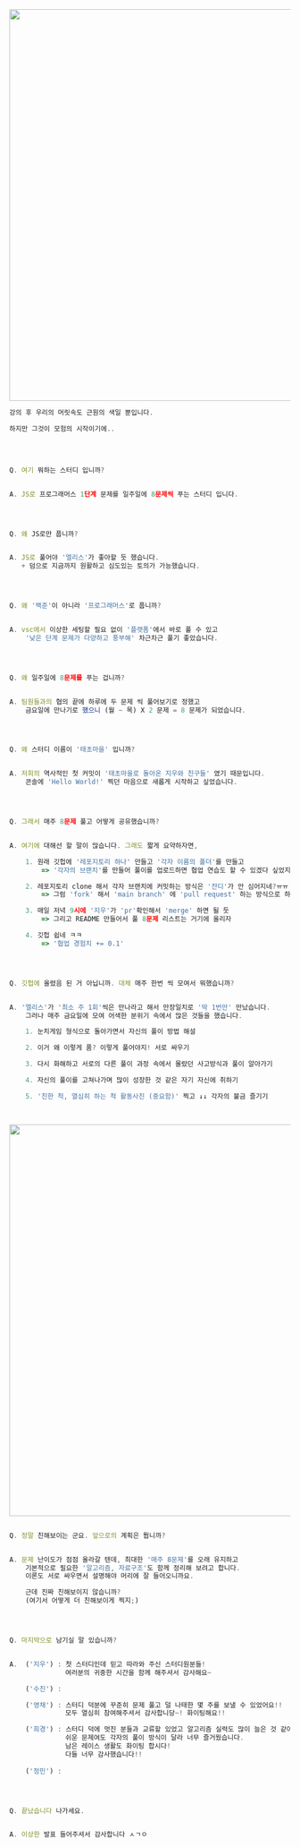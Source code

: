 <img src="https://user-images.githubusercontent.com/89372201/229771272-6b67e9c1-905f-4a86-9c0d-1a8a230df4b7.jpeg" width = "700">

</br>

```js
강의 후 우리의 머릿속도 근원의 색일 뿐입니다.

하지만 그것이 모험의 시작이기에..
```

</br>

```js

Q. 여기 뭐하는 스터디 입니까?


A. JS로 프로그래머스 1단계 문제를 일주일에 8문제씩 푸는 스터디 입니다.




Q. 왜 JS로만 풉니까?


A. JS로 풀어야 '엘리스'가 좋아할 듯 했습니다.
   + 덤으로 지금까지 원활하고 심도있는 토의가 가능했습니다.




Q. 왜 '백준'이 아니라 '프로그래머스'로 풉니까?


A. vsc에서 이상한 세팅할 필요 없이 '플랫폼'에서 바로 풀 수 있고
    '낮은 단계 문제가 다양하고 풍부해' 차근차근 풀기 좋았습니다.




Q. 왜 일주일에 8문제를 푸는 겁니까?


A. 팀원들과의 협의 끝에 하루에 두 문제 씩 풀어보기로 정했고
    금요일에 만나기로 했으니 (월 ~ 목) X 2 문제 = 8 문제가 되었습니다.




Q. 왜 스터디 이름이 '태초마을' 입니까?


A. 저희의 역사적인 첫 커밋이 '태초마을로 돌아온 지우와 친구들' 였기 때문입니다.
    콘솔에 'Hello World!' 찍던 마음으로 새롭게 시작하고 싶었습니다.




Q. 그래서 매주 8문제 풀고 어떻게 공유했습니까?


A. 여기에 대해선 할 말이 많습니다. 그래도 짧게 요약하자면,

    1. 원래 깃헙에 '레포지토리 하나' 만들고 '각자 이름의 폴더'를 만들고
        => '각자의 브랜치'를 만들어 풀이를 업로드하면 협업 연습도 할 수 있겠다 싶었지만,

    2. 레포지토리 clone 해서 각자 브랜치에 커밋하는 방식은 '잔디'가 안 심어지네?ㅠㅠ
        => 그럼 'fork' 해서 'main branch' 에 'pull request' 하는 방식으로 하자!

    3. 매일 저녁 9시에 '지우'가 'pr'확인해서 'merge' 하면 될 듯
        => 그리고 README 만들어서 풀 8문제 리스트는 거기에 올리자

    4. 깃헙 쉽네 ㅋㅋ
        => '협업 경험치 += 0.1'




Q. 깃헙에 올렸음 된 거 아닙니까. 대체 매주 한번 씩 모여서 뭐했습니까?


A. '엘리스'가 '최소 주 1회'씩은 만나라고 해서 만장일치로 '딱 1번만' 만났습니다.
    그러나 매주 금요일에 모여 어색한 분위기 속에서 많은 것들을 했습니다.

    1. 눈치게임 형식으로 돌아가면서 자신의 풀이 방법 해설

    2. 이거 왜 이렇게 품? 이렇게 풀어야지! 서로 싸우기

    3. 다시 화해하고 서로의 다른 풀이 과정 속에서 몰랐던 사고방식과 풀이 알아가기

    4. 자신의 풀이를 고쳐나가며 많이 성장한 것 같은 자기 자신에 취하기

    5. '친한 척, 열심히 하는 척 활동사진 (중요함)' 찍고 ↓↓ 각자의 불금 즐기기




```

<img src="https://github.com/ziuss76/JS-Pro/blob/main/%ED%99%9C%EB%8F%99%20%EC%9A%94%EC%95%BD/%ED%83%9C%EC%B4%88%EB%A7%88%EC%9D%84_3%EC%A3%BC%EC%B0%A8_%EC%9D%B8%EC%A6%9D%EC%82%AC%EC%A7%84.JPG?raw=true" width = "700">

```js

Q. 정말 친해보이는 군요. 앞으로의 계획은 뭡니까?


A. 문제 난이도가 점점 올라갈 텐데, 최대한 '매주 8문제'를 오래 유지하고
    기본적으로 필요한 '알고리즘, 자료구조'도 함께 정리해 보려고 합니다.
    이론도 서로 싸우면서 설명해야 머리에 잘 들어오니까요.

    근데 진짜 친해보이지 않습니까?
    (여기서 어떻게 더 친해보이게 찍지;)




Q. 마지막으로 남기실 말 있습니까?


A.  ('지우') : 첫 스터디인데 믿고 따라와 주신 스터디원분들!
              여러분의 귀중한 시간을 함께 해주셔서 감사해요~

    ('수진') :

    ('영채') : 스터디 덕분에 꾸준히 문제 풀고 덜 나태한 몇 주를 보낼 수 있었어요!!
              모두 열심히 참여해주셔서 감사합니당~! 화이팅해요!!

    ('희경') : 스터디 덕에 멋진 분들과 교류할 있었고 알고리즘 실력도 많이 늘은 것 같아요!
              쉬운 문제여도 각자의 풀이 방식이 달라 너무 즐거웠습니다.
              남은 레이스 생활도 화이팅 합시다!
              다들 너무 감사했습니다!!
              
    ('정민') :




Q. 끝났습니다 나가세요.


A. 이상한 발표 들어주셔서 감사합니다 ㅅㄱㅇ

```
